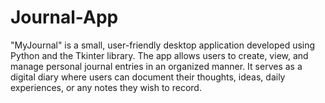 # Journal-App
"MyJournal" is a small, user-friendly desktop application developed using Python and the Tkinter library. The app allows users to create, view, and manage personal journal entries in an organized manner. It serves as a digital diary where users can document their thoughts, ideas, daily experiences, or any notes they wish to record.
